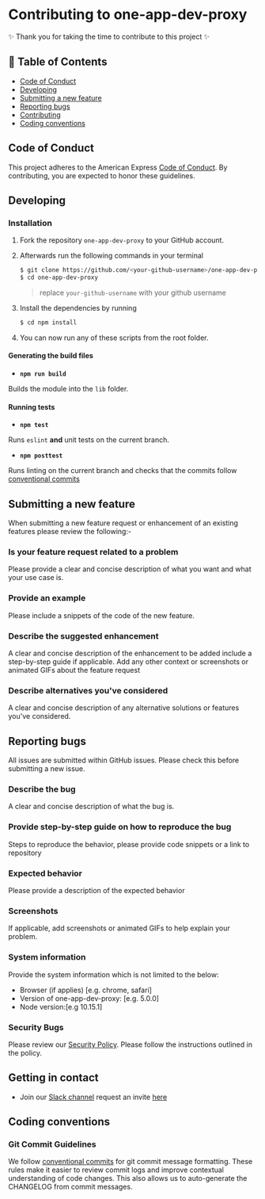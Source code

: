 # Contributing to one-app-dev-proxy

✨ Thank you for taking the time to contribute to this project ✨

## 📖 Table of Contents

* [Code of Conduct](#code-of-conduct)
* [Developing](#developing)
* [Submitting a new feature](#submitting-a-new-feature)
* [Reporting bugs](#reporting-bugs)
* [Contributing](#getting-in-contact)
* [Coding conventions](#coding-conventions)

## Code of Conduct

This project adheres to the American Express [Code of Conduct](./CODE_OF_CONDUCT.md). By contributing, you are expected to honor these guidelines.

## Developing

### Installation

1. Fork the repository `one-app-dev-proxy` to your GitHub account.
2. Afterwards run the following commands in your terminal

    ```bash
    $ git clone https://github.com/<your-github-username>/one-app-dev-proxy
    $ cd one-app-dev-proxy
    ```

   > replace `your-github-username` with your github username

3. Install the dependencies by running

    ```bash
    $ cd npm install
    ```

4. You can now run any of these scripts from the root folder.

#### Generating the build files

- **`npm run build`**

Builds the module into the `lib` folder.

#### Running tests

- **`npm test`**

Runs `eslint` **and** unit tests on the current branch.

- **`npm posttest`**

Runs linting on the current branch and checks that the commits follow [conventional commits](https://www.conventionalcommits.org/)

## Submitting a new feature

When submitting a new feature request or enhancement of an existing features please review the following:-

### Is your feature request related to a problem

Please provide a clear and concise description of what you want and what your use case is.

### Provide an example

Please include a snippets of the code of the new feature.

### Describe the suggested enhancement

A clear and concise description of the enhancement to be added include a step-by-step guide if applicable.
Add any other context or screenshots or animated GIFs about the feature request

### Describe alternatives you've considered

A clear and concise description of any alternative solutions or features you've considered.

## Reporting bugs

All issues are submitted within GitHub issues. Please check this before submitting a new issue.

### Describe the bug

A clear and concise description of what the bug is.

### Provide step-by-step guide on how to reproduce the bug

Steps to reproduce the behavior, please provide code snippets or a link to repository

### Expected behavior

Please provide a description of the expected behavior

### Screenshots

If applicable, add screenshots or animated GIFs to help explain your problem.

### System information

Provide the system information which is not limited to the below:

- Browser (if applies) [e.g. chrome, safari]
- Version of one-app-dev-proxy: [e.g. 5.0.0]
- Node version:[e.g 10.15.1]

### Security Bugs

Please review our [Security Policy](./SECURITY.md). Please follow the instructions outlined in the policy.

## Getting in contact

- Join our [Slack channel](https://one-amex.slack.com) request an invite [here](https://join.slack.com/t/one-amex/shared_invite/enQtOTA0MzEzODExODEwLTlmYzI1Y2U2ZDEwNWJjOTAxYTlmZTYzMjUyNzQyZTdmMWIwZGJmZDM2MDZmYzVjMDk5OWU4OGIwNjJjZWRhMjY)

## Coding conventions

### Git Commit Guidelines

We follow [conventional commits](https://www.conventionalcommits.org/) for git commit message formatting. These rules make it easier to review commit logs and improve contextual understanding of code changes. This also allows us to auto-generate the CHANGELOG from commit messages.